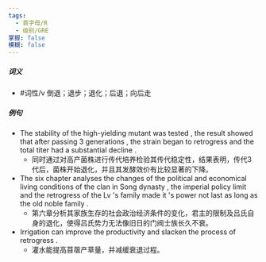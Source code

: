 ```yaml
---
tags:
  - 首字母/R
  - 级别/GRE
掌握: false
模糊: false
---
```

##### 词义
- #词性/v  倒退；退步；退化；后退；向后走
##### 例句
- The stability of the high-yielding mutant was tested , the result showed that after passing 3 generations , the strain began to retrogress and the total titer had a substantial decline .
	- 同时通过对高产菌株进行传代培养检验其传代稳定性，结果表明，传代3代后，菌株开始退化，并且其发酵效价有比较显著的下降。
- The six chapter analyses the changes of the political and economical living conditions of the clan in Song dynasty , the imperial policy limit and the retrogress of the Lv 's family made it 's power not last as long as the old noble family .
	- 第六章分析其家族生存的社会政治经济条件的变化，君主的限制及吕氏自身的退化，使得吕氏势力无法像旧日的门阀士族长久不衰。
- Irrigation can improve the productivity and slacken the process of retrogress .
	- 灌水能提高苜蓿产草量，并减缓衰退过程。
